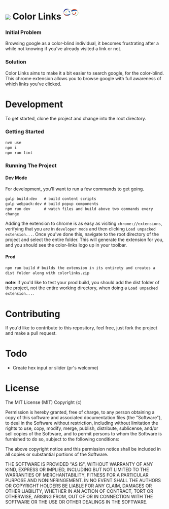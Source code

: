 ![ ](https://travis-ci.org/therynamo/color-links.svg?branch=master)
Color Links ![ ](./public/images/links48.png)
===

### Initial Problem

Browsing google as a color-blind individual, it becomes frustrating after a while not
knowing if you've already visited a link or not.

### Solution

Color Links aims to make it a bit easier to search google, for the color-blind.
This chrome extension allows you to browse google with full awareness of which links
you've clicked.

Development
===

To get started, clone the project and change into the root directory.

### Getting Started

```shell
nvm use
npm i
npm run lint
```

### Running The Project

#### Dev Mode

For development, you'll want to run a few commands to get going.
```shell
gulp build:dev   # build content scripts
gulp webpack:dev # build popup components
npm run dev      # watch files and build above two commands every change
```

Adding the extension to chrome is as easy as visiting `chrome://extensions`, verifying that you are in `developer mode` and then clicking `Load unpacked extension...`. Once you've done this, navigate to the root directory of the project and select the entire folder. This will generate the extension for you, and you should see the color-links logo up in your toolbar.

#### Prod
```shell
npm run build # builds the extension in its entirety and creates a dist folder along with colorlinks.zip
```

**note**: if you'd like to test your prod build, you should add the dist folder of the project, not the entire working directory, when doing a `Load unpacked extension...`. 

Contributing
===

If you'd like to contribute to this repository, feel free, just fork the project and make a pull request.

Todo
===

- Create hex input or slider (pr's welcome)

License
===

The MIT License (MIT)
Copyright (c) <year> <copyright holders>

Permission is hereby granted, free of charge, to any person obtaining a copy of this software and associated documentation files (the "Software"), to deal in the Software without restriction, including without limitation the rights to use, copy, modify, merge, publish, distribute, sublicense, and/or sell copies of the Software, and to permit persons to whom the Software is furnished to do so, subject to the following conditions:

The above copyright notice and this permission notice shall be included in all copies or substantial portions of the Software.

THE SOFTWARE IS PROVIDED "AS IS", WITHOUT WARRANTY OF ANY KIND, EXPRESS OR IMPLIED, INCLUDING BUT NOT LIMITED TO THE WARRANTIES OF MERCHANTABILITY, FITNESS FOR A PARTICULAR PURPOSE AND NONINFRINGEMENT. IN NO EVENT SHALL THE AUTHORS OR COPYRIGHT HOLDERS BE LIABLE FOR ANY CLAIM, DAMAGES OR OTHER LIABILITY, WHETHER IN AN ACTION OF CONTRACT, TORT OR OTHERWISE, ARISING FROM, OUT OF OR IN CONNECTION WITH THE SOFTWARE OR THE USE OR OTHER DEALINGS IN THE SOFTWARE.
